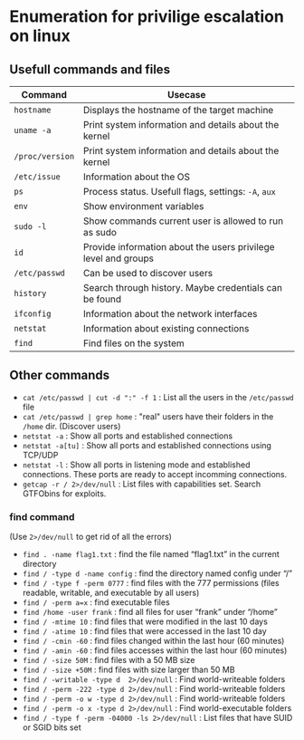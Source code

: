 # Enumeration for privilige escalation on linux

## Usefull commands and files

| Command               | Usecase                                       |
|---------------------- | --------------------------------------------- |
| `hostname`            | Displays the hostname of the target machine   |
| `uname -a`            | Print system information and details about the kernel   |
| `/proc/version`       | Print system information and details about the kernel   |
| `/etc/issue`          | Information about the OS  |
| `ps`                  | Process status. Usefull flags, settings: `-A`, `aux`  |
| `env`                 | Show environment variables  |
| `sudo -l`             | Show commands current user is allowed to run as sudo  |
| `id`                  | Provide information about the users privilege level and groups  |
| `/etc/passwd`         | Can be used to discover users |
| `history`             | Search through history. Maybe credentials can be found |
| `ifconfig`            | Information about the network interfaces |
| `netstat`             | Information about existing connections |
| `find`                | Find files on the system |


## Other commands

* `cat /etc/passwd | cut -d ":" -f 1` : List all the users in the `/etc/passwd` file
* `cat /etc/passwd | grep home` : "real" users have their folders in the `/home` dir. (Discover users)
* `netstat -a` : Show all ports and established connections
* `netstat -a[tu]` : Show all ports and established connections using TCP/UDP
* `netstat -l` : Show all ports in listening mode and established connections. These ports are ready to accept incomming connections.
* `getcap -r / 2>/dev/null` : List files with capabilities set. Search GTFObins for exploits.

### find command

(Use `2>/dev/null` to get rid of all the errors)

* `find . -name flag1.txt` : find the file named “flag1.txt” in the current directory
* `find / -type d -name config` : find the directory named config under “/”
* `find / -type f -perm 0777` : find files with the 777 permissions (files readable, writable, and executable by all users)
* `find / -perm a=x` : find executable files
* `find /home -user frank` : find all files for user “frank” under “/home”
* `find / -mtime 10` : find files that were modified in the last 10 days
* `find / -atime 10` : find files that were accessed in the last 10 day
* `find / -cmin -60` : find files changed within the last hour (60 minutes)
* `find / -amin -60` : find files accesses within the last hour (60 minutes)
* `find / -size 50M` : find files with a 50 MB size
* `find / -size +50M` : find files with size larger than 50 MB
* `find / -writable -type d  2>/dev/null` : Find world-writeable folders
* `find / -perm -222 -type d 2>/dev/null` : Find world-writeable folders
* `find / -perm -o w -type d 2>/dev/null` : Find world-writeable folders
* `find / -perm -o x -type d 2>/dev/null` : Find world-executable folders
* `find / -type f -perm -04000 -ls 2>/dev/null` : List files that have SUID or SGID bits set
